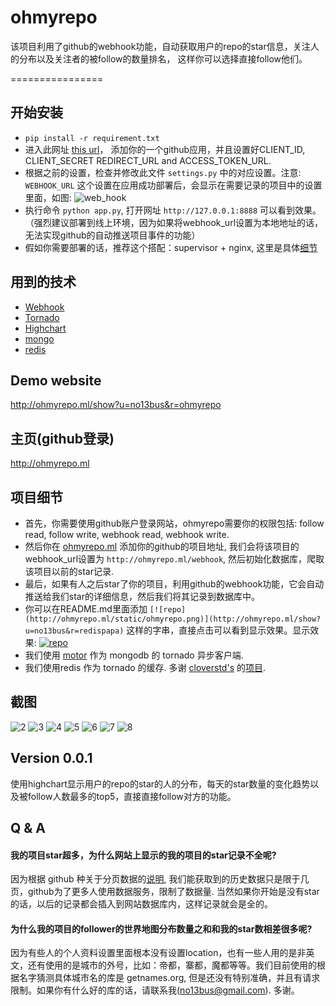 # ohmyrepo
该项目利用了github的webhook功能，自动获取用户的repo的star信息，关注人的分布以及关注者的被follow的数量排名， 这样你可以选择直接follow他们。

================

## 开始安装
- `pip install -r requirement.txt`
- 进入此网址 [this url](https://github.com/settings/applications)， 添加你的一个github应用，并且设置好CLIENT_ID, CLIENT_SECRET REDIRECT_URL and ACCESS_TOKEN_URL.
- 根据之前的设置，检查并修改此文件 `settings.py` 中的对应设置。注意: `WEBHOOK_URL` 这个设置在应用成功部署后，会显示在需要记录的项目中的设置里面，如图:
![web_hook](https://raw.githubusercontent.com/no13bus/ohmyrepo/master/screen/1.png)
- 执行命令 `python app.py`, 打开网址 `http://127.0.0.1:8888` 可以看到效果。（强烈建议部署到线上环境，因为如果将webhook_url设置为本地地址的话，无法实现github的自动推送项目事件的功能）
- 假如你需要部署的话，推荐这个搭配：supervisor + nginx, 这里是具体[细节](http://www.tornadoweb.org/en/stable/guide/running.html?highlight=deploy)

## 用到的技术
- [Webhook](https://developer.github.com/v3/orgs/hooks/)
- [Tornado](https://github.com/tornadoweb/tornado)
- [Highchart](http://www.highcharts.com/)
- [mongo]()
- [redis]()

## Demo website
http://ohmyrepo.ml/show?u=no13bus&r=ohmyrepo

## 主页(github登录)
http://ohmyrepo.ml

## 项目细节
- 首先，你需要使用github账户登录网站，ohmyrepo需要你的权限包括: follow read, follow write, webhook read, webhook write.
- 然后你在 [ohmyrepo.ml](http://ohmyrepo.ml) 添加你的github的项目地址, 我们会将该项目的webhook_url设置为 `http://ohmyrepo.ml/webhook`, 然后初始化数据库，爬取该项目以前的star记录.
- 最后，如果有人之后star了你的项目，利用github的webhook功能，它会自动推送给我们star的详细信息，然后我们将其记录到数据库中。
- 你可以在README.md里面添加 `[![repo](http://ohmyrepo.ml/static/ohmyrepo.png)](http://ohmyrepo.ml/show?u=no13bus&r=redispapa)` 这样的字串，直接点击可以看到显示效果。显示效果: [![repo](http://ohmyrepo.ml/static/ohmyrepo.png)](http://ohmyrepo.ml/show?u=no13bus&r=redispapa)
- 我们使用 [motor](https://github.com/mongodb/motor) 作为 mongodb 的 tornado 异步客户端.
- 我们使用redis 作为 tornado 的缓存. 多谢 [cloverstd's](https://github.com/cloverstd) 的[项目](https://gist.github.com/cloverstd/10712505).

## 截图
![2](https://raw.githubusercontent.com/no13bus/ohmyrepo/master/screen/2.png)
![3](https://raw.githubusercontent.com/no13bus/ohmyrepo/master/screen/3.png)
![4](https://raw.githubusercontent.com/no13bus/ohmyrepo/master/screen/4.png)
![5](https://raw.githubusercontent.com/no13bus/ohmyrepo/master/screen/5.png)
![6](https://raw.githubusercontent.com/no13bus/ohmyrepo/master/screen/6.png)
![7](https://raw.githubusercontent.com/no13bus/ohmyrepo/master/screen/7.png)
![8](https://raw.githubusercontent.com/no13bus/ohmyrepo/master/screen/8.png)

## Version 0.0.1
使用highchart显示用户的repo的star的人的分布，每天的star数量的变化趋势以及被follow人数最多的top5，直接直接follow对方的功能。

## Q & A
#### 我的项目star超多，为什么网站上显示的我的项目的star记录不全呢?
因为根据 github 种关于分页数据的[说明](https://developer.github.com/v3/#pagination), 我们能获取到的历史数据只是限于几页，github为了更多人使用数据服务，限制了数据量. 当然如果你开始是没有star的话，以后的记录都会插入到网站数据库内，这样记录就会是全的。
#### 为什么我的项目的follower的世界地图分布数量之和和我的star数相差很多呢?
因为有些人的个人资料设置里面根本没有设置location，也有一些人用的是非英文，还有使用的是城市的外号，比如：帝都，寨都，魔都等等。我们目前使用的根据名字猜测具体城市名的库是 getnames.org, 但是还没有特别准确，并且有请求限制。如果你有什么好的库的话，请联系我(no13bus@gmail.com). 多谢。
